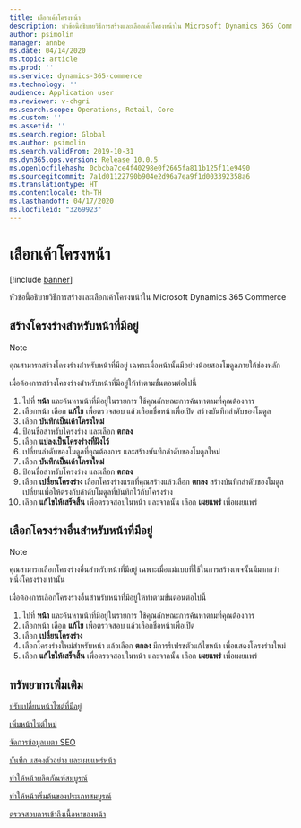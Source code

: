 ```yaml
---
title: เลือกเค้าโครงหน้า
description: หัวข้อนี้อธิบายวิธีการสร้างและเลือกเค้าโครงหน้าใน Microsoft Dynamics 365 Commerce
author: psimolin
manager: annbe
ms.date: 04/14/2020
ms.topic: article
ms.prod: ''
ms.service: dynamics-365-commerce
ms.technology: ''
audience: Application user
ms.reviewer: v-chgri
ms.search.scope: Operations, Retail, Core
ms.custom: ''
ms.assetid: ''
ms.search.region: Global
ms.author: psimolin
ms.search.validFrom: 2019-10-31
ms.dyn365.ops.version: Release 10.0.5
ms.openlocfilehash: 0cbcba7ce4f40298e0f2665fa811b125f11e9490
ms.sourcegitcommit: 7a1d01122790b904e2d96a7ea9f1d003392358a6
ms.translationtype: HT
ms.contentlocale: th-TH
ms.lasthandoff: 04/17/2020
ms.locfileid: "3269923"
---
```

# <a name="select-page-layouts"></a>เลือกเค้าโครงหน้า


[!include [banner](includes/banner.md)]

หัวข้อนี้อธิบายวิธีการสร้างและเลือกเค้าโครงหน้าใน Microsoft Dynamics 365 Commerce

## <a name="create-layouts-for-an-existing-page"></a>สร้างโครงร่างสำหรับหน้าที่มีอยู่

> [!NOTE]
> คุณสามารถสร้างโครงร่างสำหรับหน้าที่มีอยู่ เฉพาะเมื่อหน้านั้นมีอย่างน้อยสองโมดูลภายใต้ช่องหลัก

เมื่อต้องการสร้างโครงร่างสำหรับหน้าที่มีอยู่ให้ทำตามขั้นตอนต่อไปนี้

1. ไปที่ **หน้า** และค้นหาหน้าที่มีอยู่ในรายการ ใช้คุณลักษณะการค้นหาตามที่คุณต้องการ
1. เลือกหน้า เลือก **แก้ไข** เพื่อตรวจสอบ แล้วเลือกชื่อหน้าเพื่อเปิด สร้างบันทึกลำดับของโมดูล
1. เลือก **บันทึกเป็นเค้าโครงใหม่**
1. ป้อนชื่อสำหรับโครงร่าง และเลือก **ตกลง**
1. เลือก **แปลงเป็นโครงร่างที่ฝังไว้**
1. เปลี่ยนลำดับของโมดูลที่คุณต้องการ และสร้างบันทึกลำดับของโมดูลใหม่
1. เลือก **บันทึกเป็นเค้าโครงใหม่**
1. ป้อนชื่อสำหรับโครงร่าง และเลือก **ตกลง**
1. เลือก **เปลี่ยนโครงร่าง** เลือกโครงร่างแรกที่คุณสร้างแล้วเลือก **ตกลง** สร้างบันทึกลำดับของโมดูล เปลี่ยนเพื่อให้ตรงกับลำดับโมดูลที่บันทึกไว้กับโครงร่าง
1. เลือก **แก้ไขให้เสร็จสิ้น** เพื่อตรวจสอบในหน้า และจากนั้น เลือก **เผยแพร่** เพื่อเผยแพร่ 

## <a name="select-a-different-layout-for-an-existing-page"></a>เลือกโครงร่างอื่นสำหรับหน้าที่มีอยู่

> [!NOTE]
> คุณสามารถเลือกโครงร่างอื่นสำหรับหน้าที่มีอยู่ เฉพาะเมื่อแม่แบบที่ใช้ในการสร้างเพจนั้นมีมากกว่าหนึ่งโครงร่างเท่านั้น

เมื่อต้องการเลือกโครงร่างอื่นสำหรับหน้าที่มีอยู่ให้ทำตามขั้นตอนต่อไปนี้

1. ไปที่ **หน้า** และค้นหาหน้าที่มีอยู่ในรายการ ใช้คุณลักษณะการค้นหาตามที่คุณต้องการ
1. เลือกหน้า เลือก **แก้ไข** เพื่อตรวจสอบ แล้วเลือกชื่อหน้าเพื่อเปิด
1. เลือก **เปลี่ยนโครงร่าง**
1. เลือกโครงร่างใหม่สำหรับหน้า แล้วเลือก **ตกลง** มีการรีเฟรชตัวแก้ไขหน้า เพื่อแสดงโครงร่างใหม่
1. เลือก **แก้ไขให้เสร็จสิ้น** เพื่อตรวจสอบในหน้า และจากนั้น เลือก **เผยแพร่** เพื่อเผยแพร่

## <a name="additional-resources"></a>ทรัพยากรเพิ่มเติม

[ปรับเปลี่ยนหน้าไซต์ที่มีอยู่](modify-existing-page.md)

[เพิ่มหน้าไซต์ใหม่](add-new-page.md)

[จัดการข้อมูลเมตา SEO](manage-seo-metadata.md)

[บันทึก แสดงตัวอย่าง และเผยแพร่หน้า](save-preview-publish-page.md)

[ทำให้หน้าผลิตภัณฑ์สมบูรณ์](enrich-product-page.md)

[ทำให้หน้าเริ่มต้นของประเภทสมบูรณ์](enrich-category-page.md)

[ตรวจสอบการเข้าถึงเนื้อหาของหน้า](verify-accessibility.md)

